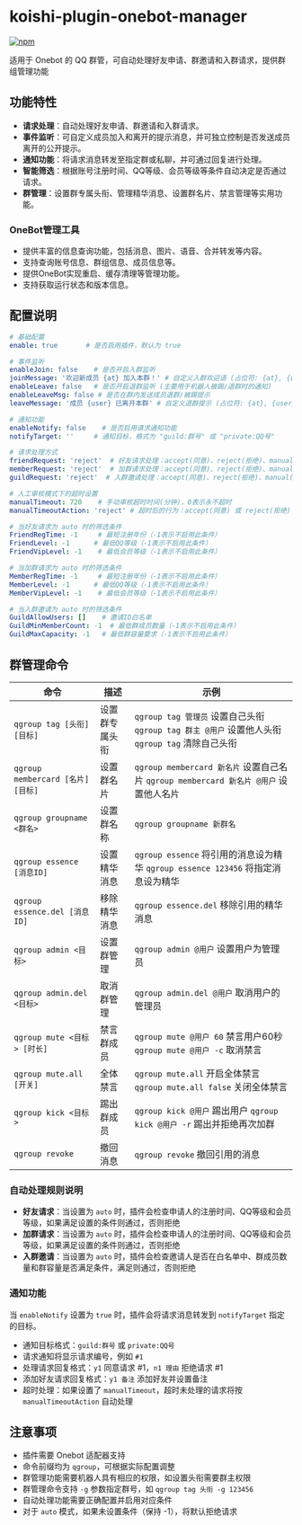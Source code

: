 # koishi-plugin-onebot-manager

[![npm](https://img.shields.io/npm/v/koishi-plugin-onebot-manager?style=flat-square)](https://www.npmjs.com/package/koishi-plugin-onebot-manager)

适用于 Onebot 的 QQ 群管，可自动处理好友申请、群邀请和入群请求，提供群组管理功能

## 功能特性

- **请求处理**：自动处理好友申请、群邀请和入群请求。
- **事件监听**：可自定义成员加入和离开的提示消息，并可独立控制是否发送成员离开的公开提示。
- **通知功能**：将请求消息转发至指定群或私聊，并可通过回复进行处理。
- **智能筛选**：根据账号注册时间、QQ等级、会员等级等条件自动决定是否通过请求。
- **群管理**：设置群专属头衔、管理精华消息、设置群名片、禁言管理等实用功能。

### OneBot管理工具

- 提供丰富的信息查询功能，包括消息、图片、语音、合并转发等内容。
- 支持查询账号信息、群组信息、成员信息等。
- 提供OneBot实现重启、缓存清理等管理功能。
- 支持获取运行状态和版本信息。

## 配置说明

```yaml
# 基础配置
enable: true       # 是否启用插件，默认为 true

# 事件监听
enableJoin: false    # 是否开启入群监听
joinMessage: '欢迎新成员 {at} 加入本群！' # 自定义入群欢迎语 (占位符: {at}, {user}, {guild})
enableLeave: false   # 是否开启退群监听 (主要用于机器人被踢/退群时的通知)
enableLeaveMsg: false # 是否在群内发送成员退群/被踢提示
leaveMessage: '成员 {user} 已离开本群' # 自定义退群提示 (占位符: {at}, {user}, {guild}, {op}, {atop})

# 通知功能
enableNotify: false    # 是否启用请求通知功能
notifyTarget: ''     # 通知目标，格式为 "guild:群号" 或 "private:QQ号"

# 请求处理方式
friendRequest: 'reject'  # 好友请求处理：accept(同意)、reject(拒绝)、manual(手动)、auto(智能)
memberRequest: 'reject'  # 加群请求处理：accept(同意)、reject(拒绝)、manual(手动)、auto(智能)
guildRequest: 'reject'  # 入群邀请处理：accept(同意)、reject(拒绝)、manual(手动)、auto(智能)

# 人工审核模式下的超时设置
manualTimeout: 720    # 手动审核超时时间(分钟)，0表示永不超时
manualTimeoutAction: 'reject' # 超时后的行为：accept(同意) 或 reject(拒绝)

# 当好友请求为 auto 时的筛选条件
FriendRegTime: -1     # 最短注册年份（-1表示不启用此条件）
FriendLevel: -1      # 最低QQ等级（-1表示不启用此条件）
FriendVipLevel: -1    # 最低会员等级（-1表示不启用此条件）

# 当加群请求为 auto 时的筛选条件
MemberRegTime: -1     # 最短注册年份（-1表示不启用此条件）
MemberLevel: -1      # 最低QQ等级（-1表示不启用此条件）
MemberVipLevel: -1    # 最低会员等级（-1表示不启用此条件）

# 当入群邀请为 auto 时的筛选条件
GuildAllowUsers: []    # 邀请ID白名单
GuildMinMemberCount: -1  # 最低群成员数量（-1表示不启用此条件）
GuildMaxCapacity: -1   # 最低群容量要求（-1表示不启用此条件）
```

## 群管理命令

| 命令 | 描述 | 示例 |
|------|------|------|
| `qgroup tag [头衔] [目标]` | 设置群专属头衔 | `qgroup tag 管理员` 设置自己头衔 `qgroup tag 群主 @用户` 设置他人头衔 `qgroup tag` 清除自己头衔 |
| `qgroup membercard [名片] [目标]` | 设置群名片 | `qgroup membercard 新名片` 设置自己名片 `qgroup membercard 新名片 @用户` 设置他人名片 |
| `qgroup groupname <群名>` | 设置群名称 | `qgroup groupname 新群名` |
| `qgroup essence [消息ID]` | 设置精华消息 | `qgroup essence` 将引用的消息设为精华 `qgroup essence 123456` 将指定消息设为精华 |
| `qgroup essence.del [消息ID]` | 移除精华消息 | `qgroup essence.del` 移除引用的精华消息 |
| `qgroup admin <目标>` | 设置群管理 | `qgroup admin @用户` 设置用户为管理员 |
| `qgroup admin.del <目标>` | 取消群管理 | `qgroup admin.del @用户` 取消用户的管理员 |
| `qgroup mute <目标> [时长]` | 禁言群成员 | `qgroup mute @用户 60` 禁言用户60秒 `qgroup mute @用户 -c` 取消禁言 |
| `qgroup mute.all [开关]` | 全体禁言 | `qgroup mute.all` 开启全体禁言 `qgroup mute.all false` 关闭全体禁言 |
| `qgroup kick <目标>` | 踢出群成员 | `qgroup kick @用户` 踢出用户 `qgroup kick @用户 -r` 踢出并拒绝再次加群 |
| `qgroup revoke` | 撤回消息 | `qgroup revoke` 撤回引用的消息 |

### 自动处理规则说明

- **好友请求**：当设置为 `auto` 时，插件会检查申请人的注册时间、QQ等级和会员等级，如果满足设置的条件则通过，否则拒绝
- **加群请求**：当设置为 `auto` 时，插件会检查申请人的注册时间、QQ等级和会员等级，如果满足设置的条件则通过，否则拒绝
- **入群邀请**：当设置为 `auto` 时，插件会检查邀请人是否在白名单中、群成员数量和群容量是否满足条件，满足则通过，否则拒绝

### 通知功能

当 `enableNotify` 设置为 `true` 时，插件会将请求消息转发到 `notifyTarget` 指定的目标。

- 通知目标格式：`guild:群号` 或 `private:QQ号`
- 请求通知将显示请求编号，例如 `#1`
- 处理请求回复格式：`y1` 同意请求 #1，`n1 理由` 拒绝请求 #1
- 添加好友请求回复格式：`y1 备注` 添加好友并设置备注
- 超时处理：如果设置了 `manualTimeout`，超时未处理的请求将按 `manualTimeoutAction` 自动处理

## 注意事项

- 插件需要 Onebot 适配器支持
- 命令前缀均为 `qgroup`，可根据实际配置调整
- 群管理功能需要机器人具有相应的权限，如设置头衔需要群主权限
- 群管理命令支持 `-g` 参数指定群号，如 `qgroup tag 头衔 -g 123456`
- 自动处理功能需要正确配置并启用对应条件
- 对于 `auto` 模式，如果未设置条件（保持 -1），将默认拒绝请求
